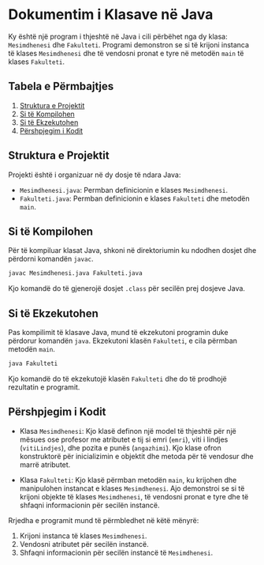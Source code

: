 # Dokumentim i Klasave në Java

Ky është një program i thjeshtë në Java i cili përbëhet nga dy klasa: `Mesimdhenesi` dhe `Fakulteti`. Programi demonstron se si të krijoni instanca të klases `Mesimdhenesi` dhe të vendosni pronat e tyre në metodën `main` të klases `Fakulteti`.

## Tabela e Përmbajtjes

1. [Struktura e Projektit](#struktura-e-projektit)
2. [Si të Kompilohen](#si-të-kompilohen)
3. [Si të Ekzekutohen](#si-të-ekzekutohen)
4. [Përshpjegim i Kodit](#përshpjegim-i-kodit)

## Struktura e Projektit

Projekti është i organizuar në dy dosje të ndara Java:

- `Mesimdhenesi.java`: Permban definicionin e klases `Mesimdhenesi`.
- `Fakulteti.java`: Permban definicionin e klases `Fakulteti` dhe metodën `main`.

## Si të Kompilohen

Për të kompiluar klasat Java, shkoni në direktoriumin ku ndodhen dosjet dhe përdorni komandën `javac`.

```bash
javac Mesimdhenesi.java Fakulteti.java
```

Kjo komandë do të gjenerojë dosjet `.class` për secilën prej dosjeve Java.

## Si të Ekzekutohen

Pas kompilimit të klasave Java, mund të ekzekutoni programin duke përdorur komandën `java`. Ekzekutoni klasën `Fakulteti`, e cila përmban metodën `main`.

```bash
java Fakulteti
```

Kjo komandë do të ekzekutojë klasën `Fakulteti` dhe do të prodhojë rezultatin e programit.

## Përshpjegim i Kodit

- Klasa `Mesimdhenesi`: Kjo klasë definon një model të thjeshtë për një mësues ose profesor me atributet e tij si emri (`emri`), viti i lindjes (`vitiLindjes`), dhe pozita e punës (`angazhimi`). Kjo klase ofron konstruktorë për inicializimin e objektit dhe metoda për të vendosur dhe marrë atributet.

- Klasa `Fakulteti`: Kjo klasë përmban metodën `main`, ku krijohen dhe manipulohen instancat e klases `Mesimdhenesi`. Ajo demonstroi se si të krijoni objekte të klases `Mesimdhenesi`, të vendosni pronat e tyre dhe të shfaqni informacionin për secilën instancë.

Rrjedha e programit mund të përmbledhet në këtë mënyrë:

1. Krijoni instanca të klases `Mesimdhenesi`.
2. Vendosni atributet për secilën instancë.
3. Shfaqni informacionin për secilën instancë të `Mesimdhenesi`.
